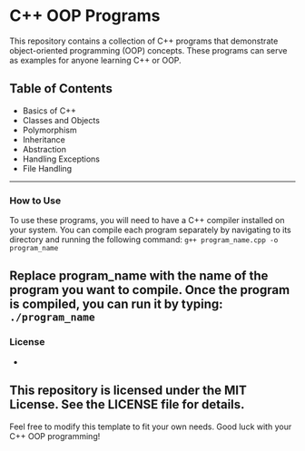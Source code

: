 # C++ OOP Programs
This repository contains a collection of C++ programs that demonstrate object-oriented programming (OOP) concepts. These programs can serve as examples for anyone learning C++ or OOP.
## Table of Contents
- Basics of C++
- Classes and Objects
- Polymorphism
- Inheritance
- Abstraction
- Handling Exceptions
- File Handling
---
### How to Use
To use these programs, you will need to have a C++ compiler installed on your system. You can compile each program separately by navigating to its directory and running the following command:
`g++ program_name.cpp -o program_name`

Replace program_name with the name of the program you want to compile. Once the program is compiled, you can run it by typing:
`./program_name`
---
### License
-
This repository is licensed under the MIT License. See the LICENSE file for details.
---
Feel free to modify this template to fit your own needs. Good luck with your C++ OOP programming!


